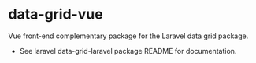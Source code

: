 # data-grid-vue
Vue front-end complementary package for the Laravel data grid package.
- See laravel data-grid-laravel package README for documentation.
